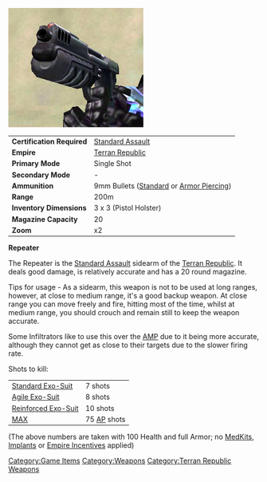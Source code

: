 ![](images/Repeater.jpg "Repeater.jpg")

|                            |                                                                                                     |
| -------------------------- | --------------------------------------------------------------------------------------------------- |
| **Certification Required** | [Standard Assault](Standard_Assault.md)                                                  |
| **Empire**                 | [Terran Republic](Terran_Republic.md)                                                    |
| **Primary Mode**           | Single Shot                                                                                         |
| **Secondary Mode**         | \-                                                                                                  |
| **Ammunition**             | 9mm Bullets ([Standard](9mm_Bullet.md) or [Armor Piercing](AP_9mm_Bullet.md)) |
| **Range**                  | 200m                                                                                                |
| **Inventory Dimensions**   | 3 x 3 (Pistol Holster)                                                                              |
| **Magazine Capacity**      | 20                                                                                                  |
| **Zoom**                   | x2                                                                                                  |

**Repeater**

The Repeater is the [Standard Assault](Standard_Assault.md)
sidearm of the [Terran Republic](Terran_Republic.md). It deals
good damage, is relatively accurate and has a 20 round magazine.

Tips for usage - As a sidearm, this weapon is not to be used at long
ranges, however, at close to medium range, it's a good backup weapon. At
close range you can move freely and fire, hitting most of the time,
whilst at medium range, you should crouch and remain still to keep the
weapon accurate.

Some Infiltrators like to use this over the
[AMP](Automatic_Machine_Pistol.md) due to it being more
accurate, although they cannot get as close to their targets due to the
slower firing rate.

Shots to kill:

|                                                          |                                             |
| -------------------------------------------------------- | ------------------------------------------- |
| [Standard Exo-Suit](Standard_Exo-Suit.md)     | 7 shots                                     |
| [Agile Exo-Suit](Agile_Exo-Suit.md)           | 8 shots                                     |
| [Reinforced Exo-Suit](Reinforced_Exo-Suit.md) | 10 shots                                    |
| [MAX](MAX.md)                                 | 75 [AP](Armor_Piercing.md) shots |

(The above numbers are taken with 100 Health and full Armor; no
[MedKits](MedKit.md), [Implants](Implants.md) or [Empire
Incentives](Empire_Incentives.md) applied)

[Category:Game Items](Category:Game_Items.md)
[Category:Weapons](Category:Weapons.md) [Category:Terran
Republic Weapons](Category:Terran_Republic_Weapons.md)
